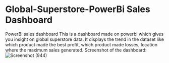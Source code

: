 # Global-Superstore-PowerBi Sales Dashboard
PowerBi sales dashboard 
This is a dashboard made on powerbi which gives you insight on global superstore data. It displays the trend in the dataset like which product made the best profit, which product made losses, location where the maximum sales generated.
Screenshot of the dashboard:
![Screenshot (944)](https://user-images.githubusercontent.com/113164333/189288691-a0af3696-c3dc-4704-9c01-8bc245512ef0.png)
